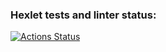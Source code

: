 ### Hexlet tests and linter status:
[![Actions Status](https://github.com/CosmoS1X/frontend-project-lvl4/workflows/hexlet-check/badge.svg)](https://github.com/CosmoS1X/frontend-project-lvl4/actions)
